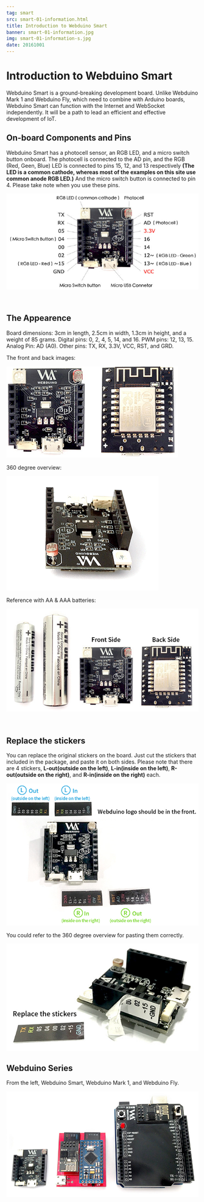 ```yaml
---
tag: smart
src: smart-01-information.html
title: Introduction to Webduino Smart
banner: smart-01-information.jpg
img: smart-01-information-s.jpg
date: 20161001
---
```


<!-- @@master  = ../../_layout.html-->

<!-- @@block  =  meta-->

<title>Introduction to Webduino Smart :::: Webduino = Web × Arduino</title>

<meta name="description" content="Webduino Smart is a ground-breaking development board. Unlike Webduino Mark 1 and Webduino Fly, which need to combine with Arduino boards, Webduino Smart can function with the Internet and WebSocket independently. It will be a path to lead an efficient and effective development of IoT.">

<meta itemprop="description" content="Webduino Smart is a ground-breaking development board. Unlike Webduino Mark 1 and Webduino Fly, which need to combine with Arduino boards, Webduino Smart can function with the Internet and WebSocket independently. It will be a path to lead an efficient and effective development of IoT.">

<meta property="og:description" content="Webduino Smart is a ground-breaking development board. Unlike Webduino Mark 1 and Webduino Fly, which need to combine with Arduino boards, Webduino Smart can function with the Internet and WebSocket independently. It will be a path to lead an efficient and effective development of IoT.">

<meta property="og:title" content="Introduction to Webduino Smart" >

<meta property="og:url" content="https://webduino.io/tutorials/smart-01-information.html">

<meta property="og:image" content="https://webduino.io/img/tutorials/smart-01-information-s.jpg">

<meta itemprop="image" content="https://webduino.io/img/tutorials/smart-01-information-s.jpg">

<include src="../_include-tutorials.html"></include>

<!-- @@close-->

<!-- @@block  =  preAndNext-->

<include src="../_include-tutorials-content.html"></include>

<!-- @@close-->



<!-- @@block  =  tutorials-->
# Introduction to Webduino Smart

Webduino Smart is a ground-breaking development board. Unlike Webduino Mark 1 and Webduino Fly, which need to combine with Arduino boards, Webduino Smart can function with the Internet and WebSocket independently. It will be a path to lead an efficient and effective development of IoT.

## On-board Components and Pins

Webduino Smart has a photocell sensor, an RGB LED, and a micro switch button onboard. The photocell is connected to the AD pin, and the RGB (Red, Geen, Blue) LED is connected to pins 15, 12, and 13 respectively **(The LED is a common cathode, whereas most of the examples on this site use common anode RGB LED.)** And the micro switch button is connected to pin 4. Please take note when you use these pins.

![](../../img/tutorials/en/smart-01-05.jpg)

<br/>

## The Appearence

Board dimensions: 3cm in length, 2.5cm in width, 1.3cm in height, and a weight of 85 grams. Digital pins: 0, 2, 4, 5, 14, and 16. 
PWM pins: 12, 13, 15. Analog Pin: AD (A0). 
Other pins: TX, RX, 3.3V, VCC, RST, and GRD.

The front and back images:

![](../../img/tutorials/smart-01-02.jpg)

360 degree overview:

![](../../img/tutorials/smart-01-03.gif)

Reference with AA & AAA batteries:

![](../../img/tutorials/en/smart-01-04.jpg)

<br/>

## Replace the stickers

You can replace the original stickers on the board. Just cut the stickers that included in the package, and paste it on both sides. Please note that there are 4 stickers, **L-out(outside on the left)**, **L-in(inside on the left)**, **R-out(outside on the right)**, and **R-in(inside on the right)** each.

![](../../img/tutorials/en/smart-01-09.jpg)

You could refer to the 360 degree overview for pasting them correctly.

![](../../img/tutorials/en/smart-01-10.jpg)


## Webduino Series

From the left, Webduino Smart, Webduino Mark 1, and Webduino Fly.

![](../../img/tutorials/smart-01-06.jpg)



<!-- @@close-->